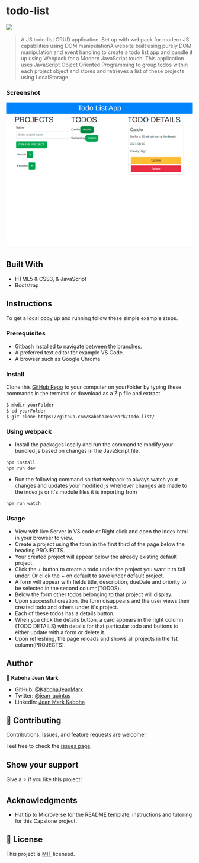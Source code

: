 # todo-list
![](https://img.shields.io/badge/Microverse-blueviolet)

> A JS todo-list CRUD application. Set up with webpack for modern JS capabilities using DOM manipulationA website built using purely DOM manipulation and event handling to create a todo list app and bundle it up using Webpack for a Modern JavaScript touch. This application uses JavaScript Object Oriented Programming to group todos within each project object and stores and retrieves a list of these projects using LocalStorage.

### Screenshot

![landing](src/assets/todo.png)

## Built With

- HTML5 & CSS3, & JavaScript
- Bootstrap

## Instructions
To get a local copy up and running follow these simple example steps.

### Prerequisites
- Gitbash installed to navigate between the branches.
- A preferred text editor for example VS Code.
- A browser such as Google Chrome

### Install
Clone this [GitHub Repo](https://github.com/KabohaJeanMark/todo-list/) to your computer on yourFolder by typing these commands in the terminal or download as a Zip file and extract.
```
$ mkdir yourFolder
$ cd yourFolder
$ git clone https://github.com/KabohaJeanMark/todo-list/

```

### Using webpack
- Install the packages locally and run the command to modify your bundled js based on changes in the JavaScript file.
```
npm install
npm run dev
```
- Run the following command so that webpack to always watch your changes and updates your modified js whenever changes are made to the index.js or it's module files it is importing from
```
npm run watch
```

### Usage
- View with live Server in VS code or Right click and open the index.html in your browser to view.
- Create a project using the form in the first third of the page below the heading PROJECTS.
- Your created project will appear below the already existing default project.
- Click the + button to create a todo under the project you want it to fall under. Or click the + on default to save under default project.
- A form will appear with fields title, description, dueDate and priority to be selected in the second column(TODOS).
- Below the form other todos belonging to that project will display.
- Upon successful creation, the form disappears and the user views their created todo and others under it's project.
- Each of these todos has a details button.
- When you click the details button, a card appears in the right column (TODO DETAILS) with details for that particular todo and buttons to either update with a form or delete it.
- Upon refreshing, the page reloads and shows all projects in the 1st column(PROJECTS).

## Author

👤 **Kaboha Jean Mark**

- GitHub: [@KabohaJeanMark](https://github.com/KabohaJeanMark)
- Twitter: [@jean_quintus](https://twitter.com/jean_quintus)
- LinkedIn: [Jean Mark Kaboha](https://www.linkedin.com/in/jean-mark-kaboha-software-engineer/)


## 🤝 Contributing

Contributions, issues, and feature requests are welcome!

Feel free to check the [issues page](https://github.com/KabohaJeanMark/todo-list/issues).

## Show your support

Give a ⭐️ if you like this project!

## Acknowledgments

- Hat tip to Microverse for the README template, instructions and tutoring for this Capstone project.

## 📝 License

This project is [MIT](./LICENSE) licensed.